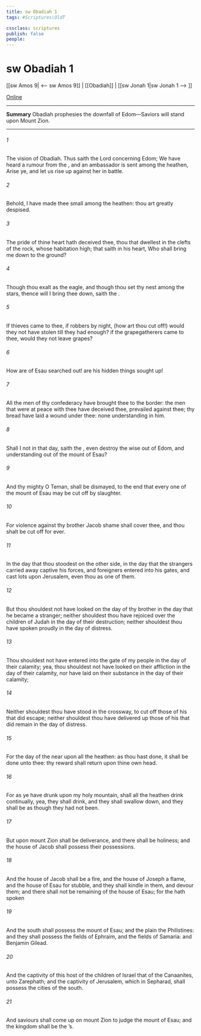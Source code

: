 ```yaml
---
title: sw Obadiah 1
tags: #Scriptures\OldT

cssclass: scriptures
publish: false
people:
---
```


# sw Obadiah 1
[[sw Amos 9| <-- sw Amos 9]] | [[Obadiah]] | [[sw Jonah 1|sw Jonah 1 --> ]]

[Online](https://churchofjesuschrist.org/study/scriptures/ot/obad/1?lang=eng)

---
__Summary__
Obadiah prophesies the downfall of Edom—Saviors will stand upon Mount Zion.

---
###### 1 
The vision of Obadiah. Thus saith the Lord  concerning Edom; We have heard a rumour from the , and an ambassador is sent among the heathen, Arise ye, and let us rise up against her in battle.

###### 2 
Behold, I have made thee small among the heathen: thou art greatly despised.

###### 3 
The pride of thine heart hath deceived thee, thou that dwellest in the clefts of the rock, whose habitation  high; that saith in his heart, Who shall bring me down to the ground?

###### 4 
Though thou exalt  as the eagle, and though thou set thy nest among the stars, thence will I bring thee down, saith the .

###### 5 
If thieves came to thee, if robbers by night, (how art thou cut off!) would they not have stolen till they had enough? if the grapegatherers came to thee, would they not leave  grapes?

###### 6 
How are  of Esau searched out!  are his hidden things sought up!

###### 7 
All the men of thy confederacy have brought thee  to the border: the men that were at peace with thee have deceived thee,  prevailed against thee;  thy bread have laid a wound under thee:  none understanding in him.

###### 8 
Shall I not in that day, saith the , even destroy the wise  out of Edom, and understanding out of the mount of Esau?

###### 9 
And thy mighty  O Teman, shall be dismayed, to the end that every one of the mount of Esau may be cut off by slaughter.

###### 10 
For  violence against thy brother Jacob shame shall cover thee, and thou shalt be cut off for ever.

###### 11 
In the day that thou stoodest on the other side, in the day that the strangers carried away captive his forces, and foreigners entered into his gates, and cast lots upon Jerusalem, even thou  as one of them.

###### 12 
But thou shouldest not have looked on the day of thy brother in the day that he became a stranger; neither shouldest thou have rejoiced over the children of Judah in the day of their destruction; neither shouldest thou have spoken proudly in the day of distress.

###### 13 
Thou shouldest not have entered into the gate of my people in the day of their calamity; yea, thou shouldest not have looked on their affliction in the day of their calamity, nor have laid  on their substance in the day of their calamity;

###### 14 
Neither shouldest thou have stood in the crossway, to cut off those of his that did escape; neither shouldest thou have delivered up those of his that did remain in the day of distress.

###### 15 
For the day of the   near upon all the heathen: as thou hast done, it shall be done unto thee: thy reward shall return upon thine own head.

###### 16 
For as ye have drunk upon my holy mountain,  shall all the heathen drink continually, yea, they shall drink, and they shall swallow down, and they shall be as though they had not been.

###### 17 
But upon mount Zion shall be deliverance, and there shall be holiness; and the house of Jacob shall possess their possessions.

###### 18 
And the house of Jacob shall be a fire, and the house of Joseph a flame, and the house of Esau for stubble, and they shall kindle in them, and devour them; and there shall not be  remaining of the house of Esau; for the  hath spoken 

###### 19 
And  the south shall possess the mount of Esau; and  the plain the Philistines: and they shall possess the fields of Ephraim, and the fields of Samaria: and Benjamin  Gilead.

###### 20 
And the captivity of this host of the children of Israel  that of the Canaanites,  unto Zarephath; and the captivity of Jerusalem, which  in Sepharad, shall possess the cities of the south.

###### 21 
And saviours shall come up on mount Zion to judge the mount of Esau; and the kingdom shall be the ’s.


